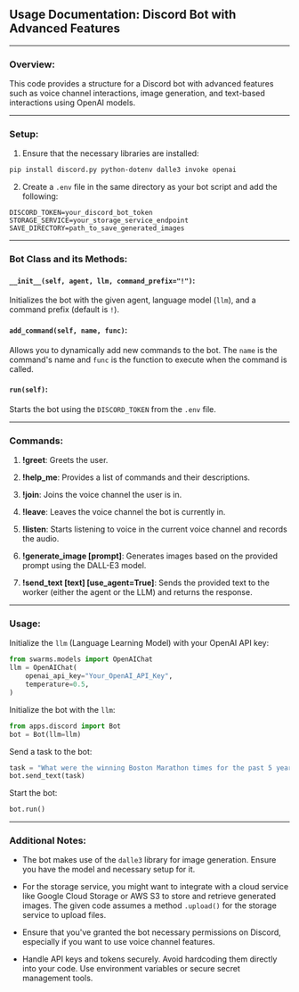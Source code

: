 ## Usage Documentation: Discord Bot with Advanced Features

---

### Overview:

This code provides a structure for a Discord bot with advanced features such as voice channel interactions, image generation, and text-based interactions using OpenAI models.

---

### Setup:

1. Ensure that the necessary libraries are installed:
```bash
pip install discord.py python-dotenv dalle3 invoke openai
```

2. Create a `.env` file in the same directory as your bot script and add the following:
```
DISCORD_TOKEN=your_discord_bot_token
STORAGE_SERVICE=your_storage_service_endpoint
SAVE_DIRECTORY=path_to_save_generated_images
```

---

### Bot Class and its Methods:

#### `__init__(self, agent, llm, command_prefix="!")`:

Initializes the bot with the given agent, language model (`llm`), and a command prefix (default is `!`).

#### `add_command(self, name, func)`:

Allows you to dynamically add new commands to the bot. The `name` is the command's name and `func` is the function to execute when the command is called.

#### `run(self)`:

Starts the bot using the `DISCORD_TOKEN` from the `.env` file.

---

### Commands:

1. **!greet**: Greets the user.

2. **!help_me**: Provides a list of commands and their descriptions.

3. **!join**: Joins the voice channel the user is in.

4. **!leave**: Leaves the voice channel the bot is currently in.

5. **!listen**: Starts listening to voice in the current voice channel and records the audio.

6. **!generate_image [prompt]**: Generates images based on the provided prompt using the DALL-E3 model.

7. **!send_text [text] [use_agent=True]**: Sends the provided text to the worker (either the agent or the LLM) and returns the response.

---

### Usage:

Initialize the `llm` (Language Learning Model) with your OpenAI API key:

```python
from swarms.models import OpenAIChat
llm = OpenAIChat(
    openai_api_key="Your_OpenAI_API_Key",
    temperature=0.5,
)
```

Initialize the bot with the `llm`:

```python
from apps.discord import Bot
bot = Bot(llm=llm)
```

Send a task to the bot:

```python
task = "What were the winning Boston Marathon times for the past 5 years (ending in 2022)? Generate a table of the year, name, country of origin, and times."
bot.send_text(task)
```

Start the bot:

```python
bot.run()
```

---

### Additional Notes:

- The bot makes use of the `dalle3` library for image generation. Ensure you have the model and necessary setup for it.
  
- For the storage service, you might want to integrate with a cloud service like Google Cloud Storage or AWS S3 to store and retrieve generated images. The given code assumes a method `.upload()` for the storage service to upload files.

- Ensure that you've granted the bot necessary permissions on Discord, especially if you want to use voice channel features.

- Handle API keys and tokens securely. Avoid hardcoding them directly into your code. Use environment variables or secure secret management tools.
